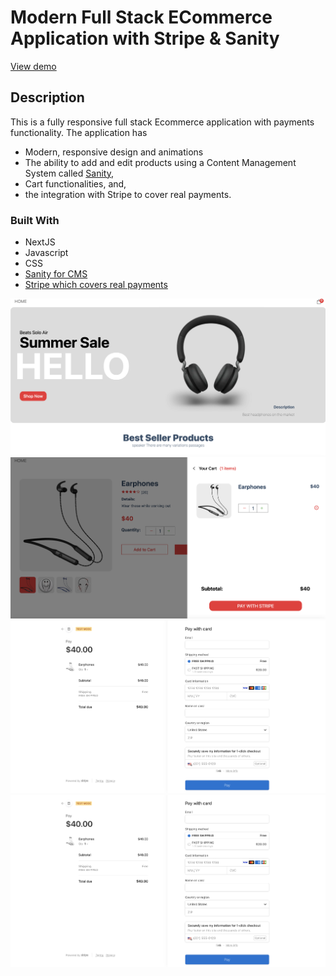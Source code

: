 # Modern Full Stack ECommerce Application with Stripe & Sanity

[View demo](https://ecommerce-sanity-buiminh1995.vercel.app/)
## Description

This is a fully responsive full stack Ecommerce application with payments functionality. The application has
* Modern, responsive design and animations
* The ability to add and edit products using a Content Management System called [Sanity](https://www.sanity.io/), 
* Cart functionalities, and, 
* the integration with Stripe to cover real payments.

### Built With

* NextJS
* Javascript
* CSS
* [Sanity for CMS](https://www.sanity.io/)
* [Stripe which covers real payments](https://stripe.com/)

![](./public/home.png)
![](./public/cart.png)
![](./public/checkout.png)
![](./public/checkout.png)
